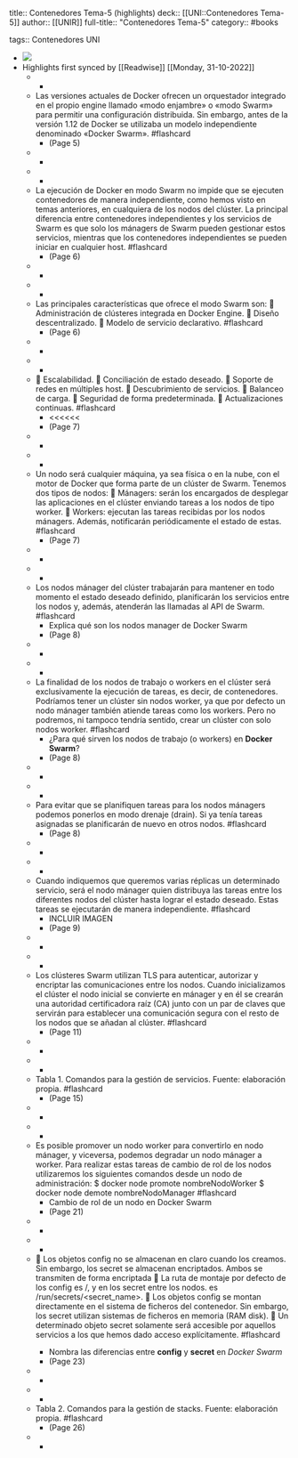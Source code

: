 title:: Contenedores Tema-5 (highlights)
deck:: [[UNI::Contenedores Tema-5]]
author:: [[UNIR]]
full-title:: "Contenedores Tema-5"
category:: #books

tags:: Contenedores UNI

- ![](https://readwise-assets.s3.amazonaws.com/media/uploaded_book_covers/profile_22942/8184ee50-30f0-4aad-9d8a-0a568bff6963.jpg)
- Highlights first synced by [[Readwise]] [[Monday, 31-10-2022]]
	- -
	- Las  versiones  actuales  de  Docker  ofrecen  un  orquestador  integrado  en  el  propio engine llamado «modo enjambre» o «modo Swarm» para permitir una configuración distribuida. Sin embargo, antes de la versión 1.12 de Docker se utilizaba un modelo independiente denominado «Docker Swarm». #flashcard
		- (Page 5)
	- -
	- -
	- La ejecución de Docker en modo Swarm no impide que se ejecuten contenedores de manera independiente, como hemos visto en temas anteriores, en cualquiera de los nodos  del  clúster.  La  principal diferencia entre  contenedores  independientes  y  los servicios  de  Swarm  es  que  solo  los  mánagers  de  Swarm  pueden  gestionar  estos servicios,  mientras  que  los  contenedores  independientes  se  pueden  iniciar  en cualquier host. #flashcard
		- (Page 6)
	- -
	- -
	- Las principales características que ofrece el modo Swarm son:   Administración de clústeres integrada en Docker Engine.   Diseño descentralizado.   Modelo de servicio declarativo. #flashcard
		- (Page 6)
	- -
	- -
	-   Escalabilidad.   Conciliación de estado deseado.   Soporte de redes en múltiples host.   Descubrimiento de servicios.   Balanceo de carga.   Seguridad de forma predeterminada.   Actualizaciones continuas. #flashcard
		- <<<<<<
		- (Page 7)
	- -
	- -
	- Un nodo será cualquier máquina, ya sea física o en la nube, con el motor de Docker que forma parte de un clúster de Swarm. Tenemos dos tipos de nodos:   Mánagers:  serán  los  encargados  de  desplegar  las  aplicaciones  en  el  clúster enviando tareas a los nodos de tipo worker.   Workers:  ejecutan  las  tareas  recibidas  por  los  nodos  mánagers.  Además, notificarán periódicamente el estado de estas. #flashcard
		- (Page 7)
	- -
	- -
	- Los nodos mánager del clúster trabajarán para mantener en todo momento el estado deseado definido, planificarán los servicios entre los nodos y, además, atenderán las llamadas al API de Swarm. #flashcard
		- Explica qué son los nodos manager de Docker Swarm
		- (Page 8)
	- -
	- -
	- La finalidad de los nodos de trabajo o workers en el clúster será exclusivamente la ejecución de tareas, es decir, de contenedores. Podríamos tener un clúster sin nodos worker,  ya  que  por  defecto  un  nodo  mánager  también  atiende  tareas  como  los workers. Pero no podremos, ni tampoco tendría sentido, crear un clúster con solo nodos worker. #flashcard
		- ¿Para qué sirven los nodos de trabajo (o workers) en **Docker Swarm**?
		- (Page 8)
	- -
	- -
	- Para evitar que se planifiquen tareas para los nodos mánagers podemos ponerlos en modo drenaje (drain). Si ya tenía tareas asignadas se planificarán de nuevo en otros nodos. #flashcard
		- (Page 8)
	- -
	- -
	- Cuando indiquemos que queremos varias réplicas un determinado servicio, será el nodo mánager quien distribuya las tareas entre los diferentes nodos del clúster hasta lograr el estado deseado. Estas tareas se ejecutarán de manera independiente. #flashcard
		- INCLUIR IMAGEN
		- (Page 9)
	- -
	- -
	- Los  clústeres  Swarm  utilizan  TLS  para  autenticar,  autorizar  y  encriptar  las comunicaciones  entre  los  nodos.  Cuando  inicializamos  el  clúster  el nodo  inicial  se convierte en mánager y en él se crearán una autoridad certificadora raíz (CA) junto con un par de claves que servirán para establecer una comunicación segura con el resto de los nodos que se añadan al clúster. #flashcard
		- (Page 11)
	- -
	- -
	- Tabla 1. Comandos para la gestión de servicios. Fuente: elaboración propia. #flashcard
		- (Page 15)
	- -
	- -
	- Es posible promover un nodo worker para convertirlo en nodo mánager, y viceversa, podemos degradar un nodo mánager a worker. Para realizar estas tareas de cambio de  rol  de  los  nodos  utilizaremos  los  siguientes  comandos  desde  un  nodo  de administración: $ docker node promote nombreNodoWorker $ docker node demote nombreNodoManager #flashcard
		- Cambio de rol de un nodo en Docker Swarm
		- (Page 21)
	- -
	- -
	-   Los objetos config no se almacenan en claro cuando los creamos. Sin embargo, los secret se almacenan encriptados. Ambos se transmiten de forma encriptada   La ruta de montaje por defecto de los config es /<config-name>, y en los secret entre los nodos. es /run/secrets/<secret_name>.   Los  objetos  config  se  montan  directamente  en  el  sistema  de  ficheros  del contenedor.  Sin  embargo,  los  secret  utilizan  sistemas  de ficheros  en memoria (RAM disk).   Un determinado objeto secret solamente será accesible por aquellos servicios a los que hemos dado acceso explícitamente. #flashcard
		- Nombra las diferencias entre **config** y **secret** en *Docker Swarm*
		- (Page 23)
	- -
	- -
	- Tabla 2. Comandos para la gestión de stacks. Fuente: elaboración propia. #flashcard
		- (Page 26)
	- -